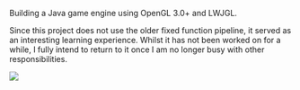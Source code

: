 Building a Java game engine using OpenGL 3.0+ and LWJGL.

Since this project does not use the older fixed function pipeline, it served as an interesting learning experience. Whilst it has not been worked on for a while, I fully intend to return to it once I am no longer busy with other responsibilities.

![](/video/Mayflower.gif)